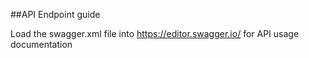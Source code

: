 ##API Endpoint guide

Load the swagger.xml file into https://editor.swagger.io/ for API usage documentation